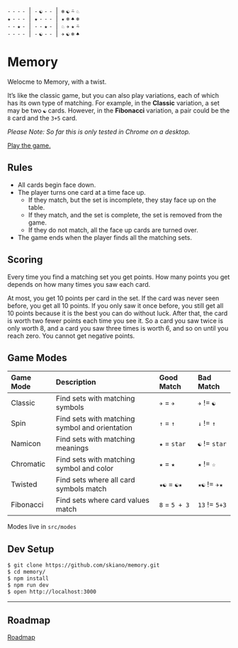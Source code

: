 `-` `-` `-` `-`<span>&nbsp; | &nbsp;</span>`-` `☯` `-` `-`<span>&nbsp; | &nbsp;</span>`❄` `☯` `⍨` `♘`<br/>
`★` `-` `-` `-`<span>&nbsp; | &nbsp;</span>`★` `-` `-` `-`<span>&nbsp; | &nbsp;</span>`★` `❄` `♠` `❄`<br/>
`-` `-` `★` `-`<span>&nbsp; | &nbsp;</span>`-` `-` `★` `-`<span>&nbsp; | &nbsp;</span>`♘` `✈` `★` `⍨`<br/>
`-` `-` `-` `-`<span>&nbsp; | &nbsp;</span>`-` `☯` `-` `-`<span>&nbsp; | &nbsp;</span>`✈` `☯` `❄` `♠`<br/>

# Memory

Welocme to Memory, with a twist.

It’s like the classic game, but you can also play variations, each of which has its own type of matching. For example, in the __Classic__ variation, a set may be two `☯` cards. However, in the __Fibonacci__ variation, a pair could be the `8` card and the `3+5` card.

_Please Note: So far this is only tested in Chrome on a desktop._

[Play the game.](https://skiano-memory.herokuapp.com)

## Rules

* All cards begin face down.
* The player turns one card at a time face up.
  * If they match, but the set is incomplete, they stay face up on the table.
  * If they match, and the set is complete, the set is removed from the game.
  * If they do not match, all the face up cards are turned over.
* The game ends when the player finds all the matching sets.

## Scoring

Every time you find a matching set you get points. How many points you get depends on how many times you saw each card. 

At most, you get 10 points per card in the set. If the card was never seen before, you get all 10 points. If you only saw it once before, you still get all 10 points because it is the best you can do without luck. After that, the card is worth two fewer points each time you see it. So a card you saw twice is only worth 8, and a card you saw three times is worth 6, and so on until you reach zero. You cannot get negative points.

## Game Modes

| Game Mode | Description | Good Match | Bad Match |
| :-------- | :---------- | :--------- | :-------- |
| Classic | Find sets with matching symbols | `✈` = `✈` | `✈` != `☯`
| Spin | Find sets with matching symbol and orientation | `↑` = `↑` | `↓` != `↑` |
| Namicon | Find sets with matching meanings | `★` = `star` | `☯` != `star` |
| Chromatic | Find sets with matching symbol and color | `★` = `★` | `★` != `☆` |
| Twisted | Find sets where all card symbols match | `★☯` = `☯★` | `★☯` != `✈★` |
| Fibonacci | Find sets where card values match | `8` = `5 + 3` | `13` != `5+3` |

Modes live in `src/modes`

## Dev Setup

```bash
$ git clone https://github.com/skiano/memory.git
$ cd memory/
$ npm install
$ npm run dev
$ open http://localhost:3000
```
---

## Roadmap

[Roadmap](https://github.com/skiano/memory/issues/2)

